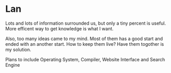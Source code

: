# Lan

<p>Lots and lots of information surrounded us, but only a tiny percent is useful. More efficent way to get knowledge is what I want.</p>
<p>Also, too many ideas came to my mind. Most of them has a good start and ended with an another start. How to keep them live? Have them togother is my solution.</p>
<p>Plans to include Operating System, Compiler, Website Interface and Search Engine</p>


